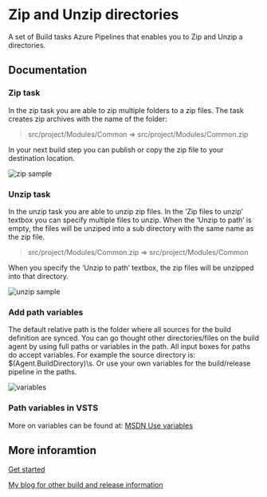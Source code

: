 # Zip and Unzip directories

A set of Build tasks Azure Pipelines that enables you to Zip and Unzip a directories.

## Documentation

### Zip task

In the zip task you are able to zip multiple folders to a zip files. The task creates zip archives with the name of the folder:

> src/project/Modules/Common => src/project/Modules/Common.zip

In your next build step you can publish or copy the zip file to your destination location.

![zip sample](https://pgroene.files.wordpress.com/2016/05/vsts-zip-zip.png?w=840 "Common use of zip task")

### Unzip task

In the unzip task you are able to unzip zip files. In the ‘Zip files to unzip’ textbox you can specify multiple files to unzip. When the ‘Unzip to path’ is empty, the files will be unziped into a sub directory with the same name as the zip file.

> src/project/Modules/Common.zip => src/project/Modules/Common

When you specify the ‘Unzip to path’ textbox, the zip files will be unzipped into that directory.

![unzip sample](https://pgroene.files.wordpress.com/2016/05/vsts-zip-unzip.png?w=840 "Common use of unzip task")

### Add path variables

The default relative path is the folder where all sources for the build definition are synced. You can go thought other directories/files on the build agent by using full paths or variables in the path. All input boxes for paths do accept variables. For example the source directory is: $(Agent.BuildDirectory)\s. Or use your own variables for the build/release pipeline in the paths.

![variables](https://pgroene.files.wordpress.com/2016/05/vsts-zip-zip-variables.png?w=840 "The use of variables")

### Path variables in VSTS

More on variables can be found at: [MSDN Use variables](https://www.visualstudio.com/en-us/docs/build/define/variables)

## More inforamtion

[Get started](https://pgroene.wordpress.com/2016/05/28/using-the-vsts-directory-zip-and-unzip-task/)

[My blog for other build and release information](https://pgroene.wordpress.com)

